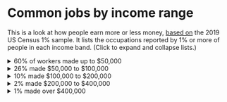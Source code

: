 # Common jobs by income range

This is a look at how people earn more or less money, [based on][] the
2019 US Census 1% sample. It lists the occupations reported by 1% or
more of people in each income band. (Click to expand and collapse
lists.)

[based on]: https://github.com/ajschumacher/income "GitHub repository: ajschumacher/income"


<style>
  details {padding-left: 1em}
  summary {margin-left: -1em}
  ul {margin-top: 0em; margin-bottom: 0em; padding-left: 1em;}
</style>


<details><summary>60% of workers made up to $50,000</summary>
<ul>
<li> 3.3% Cashiers</li>
<li> 2.8% Retail Salespersons</li>
<li> 2.3% Driver/Sales Workers And Truck Drivers</li>
<li> 2.3% Janitors And Building Cleaners</li>
<li> 2.2% Secretaries And Administrative Assistants, Except Legal, Medical, And Executive</li>
<li> 2.2% Cooks</li>
<li> 2.2% Customer Service Representatives</li>
<li> 2.2% Laborers And Freight, Stock, And Material Movers, Hand</li>
<li> 2.0% Waiters And Waitresses</li>
<li> 1.8% First-Line Supervisors Of Retail Sales Workers</li>
<li> 1.7% Elementary And Middle School Teachers</li>
<li> 1.5% Teaching Assistants</li>
<li> 1.4% Stockers And Order Fillers</li>
<li> 1.4% Other Managers</li>
<li> 1.3% Construction Laborers</li>
<li> 1.3% Personal Care Aides</li>
<li> 1.3% Office Clerks, General</li>
<li> 1.3% Maids And Housekeeping Cleaners</li>
<li> 1.3% Receptionists And Information Clerks</li>
<li> 1.2% Nursing Assistants</li>
<li> 1.2% Registered Nurses</li>
<li> 1.2% Childcare Workers</li>
<li> 1.1% Landscaping And Groundskeeping Workers</li>
<li> 1.1% Bookkeeping, Accounting, And Auditing Clerks</li>
<li> 1.0% Food Preparation Workers</li>
</ul>
</details>
<details><summary>26% made $50,000 to $100,000</summary>
<ul>
<li> 4.2% Registered Nurses</li>
<li> 3.4% Elementary And Middle School Teachers</li>
<li> 3.4% Other Managers</li>
<li> 2.9% Driver/Sales Workers And Truck Drivers</li>
<li> 1.8% Secondary School Teachers</li>
<li> 1.8% First-Line Supervisors Of Retail Sales Workers</li>
<li> 1.8% Accountants And Auditors</li>
<li> 1.4% Secretaries And Administrative Assistants, Except Legal, Medical, And Executive</li>
<li> 1.4% Postsecondary Teachers</li>
<li> 1.1% Financial Managers</li>
<li> 1.1% Sales Representatives, Wholesale And Manufacturing</li>
<li> 1.1% Software Developers</li>
<li> 1.1% General And Operations Managers</li>
<li> 1.1% Education And Childcare Administrators</li>
<li> 1.1% Retail Salespersons</li>
<li> 1.0% Customer Service Representatives</li>
</ul>
</details>
<details><summary>10% made $100,000 to $200,000</summary>
<ul>
<li> 7.1% Other Managers</li>
<li> 4.3% Software Developers</li>
<li> 3.0% Chief Executives And Legislators</li>
<li> 2.6% Lawyers, And Judges, Magistrates, And Other Judicial Workers</li>
<li> 2.6% Registered Nurses</li>
<li> 2.1% Financial Managers</li>
<li> 2.0% Accountants And Auditors</li>
<li> 1.8% Computer And Information Systems Managers</li>
<li> 1.8% Postsecondary Teachers</li>
<li> 1.8% Sales Representatives, Wholesale And Manufacturing</li>
<li> 1.7% Management Analysts</li>
<li> 1.6% General And Operations Managers</li>
<li> 1.5% Other Engineers</li>
<li> 1.4% First-Line Supervisors Of Retail Sales Workers</li>
<li> 1.4% Education And Childcare Administrators</li>
<li> 1.3% Construction Managers</li>
<li> 1.3% Project Management Specialists</li>
<li> 1.3% First-Line Supervisors Of Non-Retail Sales Workers</li>
<li> 1.2% Pharmacists</li>
<li> 1.1% Physicians</li>
<li> 1.1% Elementary And Middle School Teachers</li>
<li> 1.0% Sales Managers</li>
<li> 1.0% Police Officers</li>
<li> 1.0% Computer Systems Analysts</li>
</ul>
</details>
<details><summary>2% made $200,000 to $400,000</summary>
<ul>
<li> 8.6% Other Managers</li>
<li> 8.0% Chief Executives And Legislators</li>
<li> 7.2% Physicians</li>
<li> 5.9% Lawyers, And Judges, Magistrates, And Other Judicial Workers</li>
<li> 3.6% Software Developers</li>
<li> 2.4% Financial Managers</li>
<li> 2.1% Management Analysts</li>
<li> 2.0% Accountants And Auditors</li>
<li> 1.8% Sales Representatives, Wholesale And Manufacturing</li>
<li> 1.8% Real Estate Brokers And Sales Agents</li>
<li> 1.7% Postsecondary Teachers</li>
<li> 1.7% Personal Financial Advisors</li>
<li> 1.6% Computer And Information Systems Managers</li>
<li> 1.4% First-Line Supervisors Of Non-Retail Sales Workers</li>
<li> 1.4% Sales Managers</li>
<li> 1.4% General And Operations Managers</li>
<li> 1.3% First-Line Supervisors Of Retail Sales Workers</li>
<li> 1.2% Farmers, Ranchers, And Other Agricultural Managers</li>
<li> 1.2% Dentists</li>
<li> 1.1% Other Engineers</li>
<li> 1.1% Sales Representatives Of Services, Except Advertising, Insurance, Financial Services, And Travel</li>
<li> 1.0% Aircraft Pilots And Flight Engineers</li>
<li> 1.0% Construction Managers</li>
<li> 1.0% Marketing Managers</li>
</ul>
</details>
<details><summary>1% made over $400,000</summary>
<ul>
<li>13.5% Chief Executives And Legislators</li>
<li>12.4% Physicians</li>
<li> 8.4% Other Managers</li>
<li> 7.8% Lawyers, And Judges, Magistrates, And Other Judicial Workers</li>
<li> 3.1% Financial Managers</li>
<li> 2.5% Personal Financial Advisors</li>
<li> 2.0% Management Analysts</li>
<li> 2.0% Accountants And Auditors</li>
<li> 1.9% Real Estate Brokers And Sales Agents</li>
<li> 1.8% Software Developers</li>
<li> 1.6% Securities, Commodities, And Financial Services Sales Agents</li>
<li> 1.5% Dentists</li>
<li> 1.5% Surgeons</li>
<li> 1.3% Sales Representatives, Wholesale And Manufacturing</li>
<li> 1.3% First-Line Supervisors Of Retail Sales Workers</li>
<li> 1.2% First-Line Supervisors Of Non-Retail Sales Workers</li>
<li> 1.2% General And Operations Managers</li>
<li> 1.2% Sales Managers</li>
<li> 1.0% Postsecondary Teachers</li>
<li> 1.0% Property, Real Estate, And Community Association Managers</li>
<li> 1.0% Sales Representatives Of Services, Except Advertising, Insurance, Financial Services, And Travel</li>
</ul>
</details>
